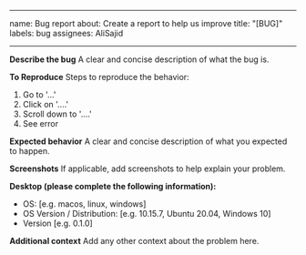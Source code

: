 <!--
SPDX-FileCopyrightText: 2024 Ali Sajid Imami

SPDX-License-Identifier: Apache-2.0
SPDX-License-Identifier: MIT
-->

---
name: Bug report
about: Create a report to help us improve
title: "[BUG]"
labels: bug
assignees: AliSajid

---

**Describe the bug**
A clear and concise description of what the bug is.

**To Reproduce**
Steps to reproduce the behavior:
1. Go to '...'
2. Click on '....'
3. Scroll down to '....'
4. See error

**Expected behavior**
A clear and concise description of what you expected to happen.

**Screenshots**
If applicable, add screenshots to help explain your problem.

**Desktop (please complete the following information):**
 - OS: [e.g. macos, linux, windows]
 - OS Version / Distribution: [e.g. 10.15.7, Ubuntu 20.04, Windows 10]
 - Version [e.g. 0.1.0]

**Additional context**
Add any other context about the problem here.
